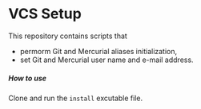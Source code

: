 VCS Setup
=========

This repository contains scripts that 
  * permorm Git and Mercurial aliases initialization,
  * set Git and Mercurial user name and e-mail address.

##### How to use

Clone and run the `install` excutable file.
